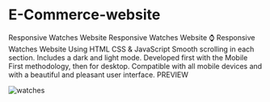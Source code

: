 # E-Commerce-website  
   Responsive Watches Website
   Responsive Watches Website ⌚
   Responsive Watches Website Using HTML CSS & JavaScript
   Smooth scrolling in each section.
   Includes a dark and light mode.
   Developed first with the Mobile First methodology, then for desktop.
   Compatible with all mobile devices and with a beautiful and pleasant user interface.
   PREVIEW
   
![watches](https://github.com/user-attachments/assets/2094e43f-e1e0-49c5-8be4-33e58940e366)
